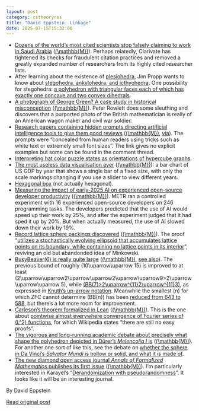 ```yaml
---
layout: post
category: cstheoryrss
title: "David Eppstein: Linkage"
date: 2025-07-15T15:32:00
---
```


* [Dozens of the world’s most cited scientists stop falsely claiming to work in Saudi Arabia](https://english.elpais.com/science-tech/2024-12-05/dozens-of-the-worlds-most-cited-scientists-stop-falsely-claiming-to-work-in-saudi-arabia.html) ([\(\mathbb{M}\)](https://mathstodon.xyz/@johncarlosbaez/114759928366409001)). Perhaps relatedly, Clarivate has tightened its checks for fraudulent citation practices and removed a greatly expanded number of researchers from its highly cited researcher lists.
* After learning about the existence of [plesiohedra](https://en.wikipedia.org/wiki/Plesiohedron), Jim Propp wants to know about [stegohedra, ankylohedra, and icthyohedra](https://mathstodon.xyz/@JimPropp/114790178793135336). One possibility for stegohedra: [a polyhedron with triangular faces each of which has exactly one concave and two convex dihedrals](https://mathstodon.xyz/@11011110/114791088881418077).
* [A photograph of George Green? A case study in historical misconception](https://doi.org/10.1080/26375451.2025.2517491) ([\(\mathbb{M}\)](https://mathstodon.xyz/@peterrowlett/114790681345664728)). Peter Rowlett does some sleuthing and discovers that a purported photo of the British mathematician is really of an American wagon maker and civil war soldier.
* [Research papers containing hidden prompts directing artificial intelligence tools to give them good reviews](https://asia.nikkei.com/Business/Technology/Artificial-intelligence/Positive-review-only-Researchers-hide-AI-prompts-in-papers) ([\(\mathbb{M}\)](https://mathstodon.xyz/@11011110/114801696500598352), [via](https://news.ycombinator.com/item?id=44473319)). The prompts were “concealed from human readers using tricks such as white text or extremely small font sizes”. The link gives no explicit examples but some can be found in the comment thread.
* [Interpreting hat color puzzle states as orientations of hypercube graphs](https://mathstodon.xyz/@simontatham@hachyderm.io/114789185775237226).
* [The most useless data visualisation ever](https://data.worldbank.org/indicator/NY.GDP.MKTP.CD?end=2024&locations=US&start=2024&view=bar) ([\(\mathbb{M}\)](https://ieji.de/@mrsbeanbag/114813538216954980)): a bar chart of US GDP by year that shows a single bar of a fixed size, with only the scale markings changing if you use a slider to view different years.
* [Hexagonal box](https://mathstodon.xyz/@robinhouston/114706319249241937) (not actually hexagonal).
* [Measuring the impact of early-2025 AI on experienced open-source developer productivity](https://metr.org/blog/2025-07-10-early-2025-ai-experienced-os-dev-study/) ([\(\mathbb{M}\)](https://mathstodon.xyz/@11011110/114830670282558556)). METR ran a controlled experiment with 16 experienced open-source developers on 246 programming tasks. The developers predicted that the use of AI would speed up their work by 25%, and after the experiment judged that it had sped it up by 20%. But when actually measured, the use of AI slowed down their work by 19%.
* [Record lattice sphere packings discovered](https://www.quantamagazine.org/new-sphere-packing-record-stems-from-an-unexpected-source-20250707/?mc_cid=a20fe07f36&mc_eid=284cf6a352) ([\(\mathbb{M}\)](https://mathstodon.xyz/@Ianagol/114835876078554922)). The proof “[utilizes a stochastically evolving ellipsoid that accumulates lattice points on its boundary, while containing no lattice points in its interior](https://arxiv.org/abs/2504.05042)”, reviving an old but abandonded idea of Minkowski.
* [BusyBeaver(6) is really quite large](https://scottaaronson.blog/?p=8972) ([\(\mathbb{M}\)](https://mathstodon.xyz/@mseri/114768046793490874), [see also](https://blog.computationalcomplexity.org/2025/07/the-new-lower-bound-on-busy-beaver-of-6.html)). The previous bound of roughly \(10\uparrow\uparrow 15\) is improved to at least \(2\uparrow\uparrow2\uparrow\uparrow2\uparrow\uparrow9>2\uparrow\uparrow\uparrow 5\), while [\(BB(7)>2\uparrow^{11}2\uparrow^{11}3\)](https://wiki.bbchallenge.org/wiki/1RB0RA_1LC1LF_1RD0LB_1RA1LE_1RZ0LC_1RG1LD_0RG0RF), as expressed in [Knuth’s up-arrow notation](https://en.wikipedia.org/wiki/Knuth%27s_up-arrow_notation). Meanwhile the smallest \(n\) for which ZFC cannot determine \(BB(n)\) has been [reduced from 643 to 588](https://github.com/andrew-j-wade/metamath-turing-machines/commit/30d2e31), but there’s a lot more room for improvement.
* [Carleson’s theorem formalized in Lean](https://github.com/fpvandoorn/carleson/pull/453) ([\(\mathbb{M}\)](https://mathstodon.xyz/@highergeometer/114848945677215564)). This is the one about [pointwise almost everywhere convergence of Fourier series of \(L^2\) functions](https://en.wikipedia.org/wiki/Carleson's_theorem), for which Wikipedia states “there are still no easy proofs”.
* [The vigorous and long-running academic debate about precisely what shape the polyhedron depicted in Dürer’s *Melencolia I* is](https://en.wikipedia.org/wiki/Truncated_triangular_trapezohedron#D%C3%BCrer's_solid) ([\(\mathbb{M}\)](https://mathstodon.xyz/@robinhouston/114850503218503111)). For another one sort of like this, see the debate on [whether the sphere in Da Vinci’s *Salvator Mundi* is hollow or solid, and what it is made of](https://arxiv.org/abs/1912.03416).
* [The new diamond open access journal *Annals of Formalized Mathematics* publishes its first issue](https://afm.episciences.org/volume/view/id/1046) ([\(\mathbb{M}\)](https://mathstodon.xyz/@antoinechambertloir/114857938122606747)). I’m particularly interested in Karayel’s “[Derandomization with pseudorandomness](https://doi.org/10.46298/afm.13477)”. It looks like it will be an interesting journal.

By David Eppstein

[Read original post](https://11011110.github.io/blog/2025/07/15/linkage.html)
